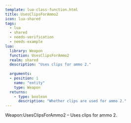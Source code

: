```yaml
---
template: lua-class-function.html
title: UsesClipsForAmmo2
icon: lua-shared
tags:
  - lua
  - shared
  - needs-verification
  - needs-example
lua:
  library: Weapon
  function: UsesClipsForAmmo2
  realm: shared
  description: "Uses clips for ammo 2."
  
  arguments:
  - position: 1
    name: "entity"
    type: Weapon
  returns:
    - type: boolean
      description: "Whether clips are used for ammo 2."
---
```


<div class="lua__search__keywords">
Weapon:UsesClipsForAmmo2 &#x2013; Uses clips for ammo 2.
</div>
